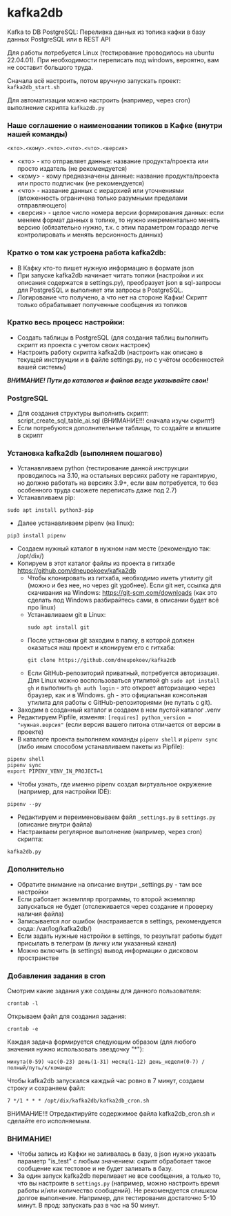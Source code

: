 # kafka2db

Kafka to DB PostgreSQL: Переливка данных из топика кафки в базу данных PostgreSQL или в REST API 

Для работы потребуется Linux (тестирование проводилось на ubuntu 22.04.01). При необходимости переписать под windows, вероятно, вам не составит большого труда.

Сначала всё настроить, потом вручную запускать проект: ```kafka2db_start.sh```

Для автоматизации можно настроить (например, через cron) выполнение скрипта ```kafka2db.py```



### Наше соглашение о наименовании топиков в Кафке (внутри нашей команды)
```<кто>.<кому>.<что>.<что>.<что>.<версия>```
- <кто> - кто отправляет данные: название продукта/проекта или просто издатель (не рекомендуется)
- <кому> - кому предназначены данные: название продукта/проекта или просто подписчик (не рекомендуется)
- <что> - название данных с иерархией или уточнениями (вложенность ограничена только разумными пределами отправляющего)
- <версия> - целое число номера версии формирования данных: если меняем формат данных в топике, то нужно инкрементально менять версию (обязательно нужно, т.к. с этим параметром гораздо легче контролировать и менять версионность данных)



### Кратко о том как устроена работа kafka2db:

- В Кафку кто-то пишет нужную информацию в формате json
- При запуске kafka2db начинает читать топики (настройки и их описания содержатся в settings.py), преобразует json в sql-запросы для PostgreSQL и выполняет эти запросы в PostgreSQL.
- Логирование что получено, а что нет на стороне Кафки! Скрипт только обрабатывает полученные сообщения из топиков 



### Кратко весь процесс настройки:

- Создать таблицы в PostgreSQL (для создания таблиц выполнить скрипт из проекта с учетом своих настроек)
- Настроить работу скрипта kafka2db (настроить как описано в текущей инструкции и в файле settings.py, но с учётом особенностей вашей системы)

***ВНИМАНИЕ! Пути до каталогов и файлов везде указывайте свои!***



### PostgreSQL

- Для создания структуры выполнить скрипт: script_create_sql_table_ai.sql (ВНИМАНИЕ!!! сначала изучи скрипт!)
- Если потребуются дополнительные таблицы, то создайте и впишите в скрипт



### Установка kafka2db (выполняем пошагово)

- Устанавливаем python (тестирование данной инструкции проводилось на 3.10, на остальных версиях работу не гарантирую, но должно работать на версиях 3.9+, если
  вам потребуется, то без особенного труда сможете переписать даже под 2.7)
- Устанавливаем pip:
```
sudo apt install python3-pip
```
- Далее устанавливаем pipenv (на linux):
```
pip3 install pipenv
```
- Создаем нужный каталог в нужном нам месте (рекомендую так: /opt/dix/)
- Копируем в этот каталог файлы из проекта в гитхабе https://github.com/dneupokoev/kafka2db
  - Чтобы клонировать из гитхаба, необходимо иметь утилиту git (можно и без нее, но через git удобнее).
    Если git нет, ссылка для скачивания на Windows: https://git-scm.com/downloads (как это сделать под Windows разбирайтесь сами, в описании будет всё про linux)
  - Устанавливаем git в Linux:
    ```
    sudo apt install git
    ```
  - После установки git заходим в папку, в которой должен оказаться наш проект и клонируем его с гитхаба:
    ```
    git clone https://github.com/dneupokoev/kafka2db
    ```
  - Если GitHub-репозиторий приватный, потребуется авторизация. Для Linux можно воспользоваться утилитой gh ```sudo apt install gh```
    и выполнить ```gh auth login``` - это откроет авторизацию через браузер, как и в Windows.
    gh - это официальная консольная утилита для работы с GitHub-репозиториями (не путать с git).
- Заходим в созданный каталог и создаем в нем пустой каталог .venv
- Редактируем Pipfile, изменяя: ```[requires] python_version = "нужная.версия"``` (если версия вашего питона отличается от версии в проекте)
- В каталоге проекта выполняем команды ```pipenv shell``` и ```pipenv sync``` (либо иным способом устанавливаем пакеты из Pipfile):
```
pipenv shell
pipenv sync
export PIPENV_VENV_IN_PROJECT=1
```
- Чтобы узнать, где именно pipenv создал виртуальное окружение (например, для настройки IDE):
```
pipenv --py
```
- Редактируем и переименовываем файл ```_settings.py``` в ```settings.py``` (описание внутри файла)
- Настраиваем регулярное выполнение (например, через cron) скрипта:
```
kafka2db.py
```


### Дополнительно

- Обратите внимание на описание внутри _settings.py - там все настройки
- Если работает экземпляр программы, то второй экземпляр запускаться не будет (отслеживается через создание и проверку наличия файла)
- Записывается лог ошибок (настраивается в settings, рекомендуется сюда: /var/log/kafka2db/)
- Если задать нужные настройки в settings, то результат работы будет присылать в телеграм (в личку или указанный канал)
- Можно включить (в settings) вывод информации о дисковом пространстве


### Добавления задания в cron

Смотрим какие задания уже созданы для данного пользователя:

```crontab -l```

Открываем файл для создания задания:

```crontab -e```

Каждая задача формируется следующим образом (для любого значения нужно использовать звездочку "*"):

```минута(0-59) час(0-23) день(1-31) месяц(1-12) день_недели(0-7) /полный/путь/к/команде```

Чтобы kafka2db запускался каждый час ровно в 7 минут, создаем строку и сохраняем файл:

```7 */1 * * * /opt/dix/kafka2db/kafka2db_cron.sh```

ВНИМАНИЕ!!! Отредактируйте содержимое файла kafka2db_cron.sh и сделайте его исполняемым.


### ВНИМАНИЕ!

- Чтобы запись из Кафки не заливалась в базу, в json нужно указать параметр "is_test" с любым значением: скрипт обработает такое сообщение как тестовое и не будет заливать в базу. 
- За один запуск kafka2db переливает не все сообщения, а только то, что вы настроите в ```settings.py``` (например, можно настроить время работы и/или
  количество сообщений). Не рекомендуется слишком долгое выполнение. Например, для тестирования достаточно 5-10 минут. В прод: запускать раз в
  час на 50 минут.
